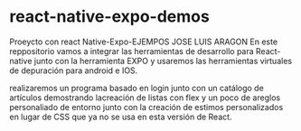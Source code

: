 # react-native-expo-demos
Proeycto con react Native-Expo-EJEMPOS JOSE LUIS ARAGON
En este reppositorio vamos a integrar las herramientas de desarrollo para React-native junto con la herramienta EXPO y usaremos las herramientas virtuales de depuración para android e IOS.

realizaremos un programa basado en login junto con un catálogo de artículos demostrando lacreación de listas con flex y un poco de areglos personaliado de entorno junto con la creación de estimos personalizados en lugar de CSS que ya no se usa en esta versión de React.


